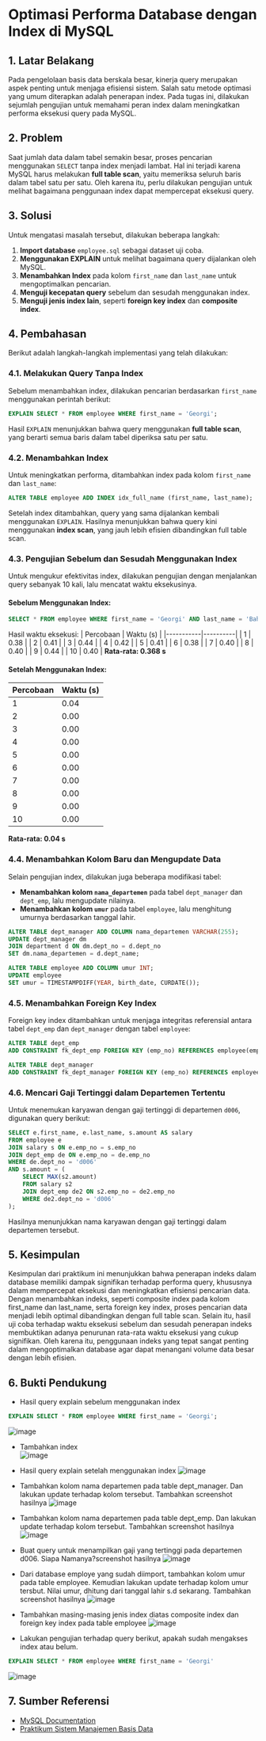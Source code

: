 # **Optimasi Performa Database dengan Index di MySQL**

## **1. Latar Belakang**
Pada pengelolaan basis data berskala besar, kinerja query merupakan aspek penting untuk menjaga efisiensi sistem. Salah satu metode optimasi yang umum diterapkan adalah penerapan index. Pada tugas ini, dilakukan sejumlah pengujian untuk memahami peran index dalam meningkatkan performa eksekusi query pada MySQL.

## **2. Problem**
Saat jumlah data dalam tabel semakin besar, proses pencarian menggunakan `SELECT` tanpa index menjadi lambat. Hal ini terjadi karena MySQL harus melakukan **full table scan**, yaitu memeriksa seluruh baris dalam tabel satu per satu. Oleh karena itu, perlu dilakukan pengujian untuk melihat bagaimana penggunaan index dapat mempercepat eksekusi query.

## **3. Solusi**
Untuk mengatasi masalah tersebut, dilakukan beberapa langkah:
1. **Import database** `employee.sql` sebagai dataset uji coba.
2. **Menggunakan EXPLAIN** untuk melihat bagaimana query dijalankan oleh MySQL.
3. **Menambahkan Index** pada kolom `first_name` dan `last_name` untuk mengoptimalkan pencarian.
4. **Menguji kecepatan query** sebelum dan sesudah menggunakan index.
5. **Menguji jenis index lain**, seperti **foreign key index** dan **composite index**.

## **4. Pembahasan**
Berikut adalah langkah-langkah implementasi yang telah dilakukan:

### **4.1. Melakukan Query Tanpa Index**
Sebelum menambahkan index, dilakukan pencarian berdasarkan `first_name` menggunakan perintah berikut:

```sql
EXPLAIN SELECT * FROM employee WHERE first_name = 'Georgi';
```

Hasil `EXPLAIN` menunjukkan bahwa query menggunakan **full table scan**, yang berarti semua baris dalam tabel diperiksa satu per satu.

### **4.2. Menambahkan Index**
Untuk meningkatkan performa, ditambahkan index pada kolom `first_name` dan `last_name`:

```sql
ALTER TABLE employee ADD INDEX idx_full_name (first_name, last_name);
```

Setelah index ditambahkan, query yang sama dijalankan kembali menggunakan `EXPLAIN`. Hasilnya menunjukkan bahwa query kini menggunakan **index scan**, yang jauh lebih efisien dibandingkan full table scan.

### **4.3. Pengujian Sebelum dan Sesudah Menggunakan Index**
Untuk mengukur efektivitas index, dilakukan pengujian dengan menjalankan query sebanyak 10 kali, lalu mencatat waktu eksekusinya.

#### **Sebelum Menggunakan Index:**
```sql
SELECT * FROM employee WHERE first_name = 'Georgi' AND last_name = 'Bahr';
```
Hasil waktu eksekusi:
| Percobaan | Waktu (s) |
|-----------|----------|
| 1         | 0.38     |
| 2         | 0.41     |
| 3         | 0.44     |
| 4         | 0.42     |
| 5         | 0.41     |
| 6         | 0.38     |
| 7         | 0.40     |
| 8         | 0.40     |
| 9         | 0.44     |
| 10        | 0.40     |
**Rata-rata: 0.368 s**

#### **Setelah Menggunakan Index:**
| Percobaan | Waktu (s) |
|-----------|----------|
| 1         | 0.04     |
| 2         | 0.00     |
| 3         | 0.00     |
| 4         | 0.00     |
| 5         | 0.00     |
| 6         | 0.00     |
| 7         | 0.00     |
| 8         | 0.00     |
| 9         | 0.00     |
| 10        | 0.00     |
**Rata-rata: 0.04 s**

### **4.4. Menambahkan Kolom Baru dan Mengupdate Data**
Selain pengujian index, dilakukan juga beberapa modifikasi tabel:
- **Menambahkan kolom `nama_departemen`** pada tabel `dept_manager` dan `dept_emp`, lalu mengupdate nilainya.
- **Menambahkan kolom `umur`** pada tabel `employee`, lalu menghitung umurnya berdasarkan tanggal lahir.

```sql
ALTER TABLE dept_manager ADD COLUMN nama_departemen VARCHAR(255);
UPDATE dept_manager dm 
JOIN department d ON dm.dept_no = d.dept_no 
SET dm.nama_departemen = d.dept_name;

ALTER TABLE employee ADD COLUMN umur INT;
UPDATE employee 
SET umur = TIMESTAMPDIFF(YEAR, birth_date, CURDATE());
```

### **4.5. Menambahkan Foreign Key Index**
Foreign key index ditambahkan untuk menjaga integritas referensial antara tabel `dept_emp` dan `dept_manager` dengan tabel `employee`:

```sql
ALTER TABLE dept_emp 
ADD CONSTRAINT fk_dept_emp FOREIGN KEY (emp_no) REFERENCES employee(emp_no);

ALTER TABLE dept_manager 
ADD CONSTRAINT fk_dept_manager FOREIGN KEY (emp_no) REFERENCES employee(emp_no);
```

### **4.6. Mencari Gaji Tertinggi dalam Departemen Tertentu**
Untuk menemukan karyawan dengan gaji tertinggi di departemen `d006`, digunakan query berikut:

```sql
SELECT e.first_name, e.last_name, s.amount AS salary
FROM employee e
JOIN salary s ON e.emp_no = s.emp_no
JOIN dept_emp de ON e.emp_no = de.emp_no
WHERE de.dept_no = 'd006'
AND s.amount = (
    SELECT MAX(s2.amount)
    FROM salary s2
    JOIN dept_emp de2 ON s2.emp_no = de2.emp_no
    WHERE de2.dept_no = 'd006'
);
```

Hasilnya menunjukkan nama karyawan dengan gaji tertinggi dalam departemen tersebut.

## **5. Kesimpulan**
Kesimpulan dari praktikum ini menunjukkan bahwa penerapan indeks dalam database memiliki dampak signifikan terhadap performa query, khususnya dalam mempercepat eksekusi dan meningkatkan efisiensi pencarian data. Dengan menambahkan indeks, seperti composite index pada kolom first_name dan last_name, serta foreign key index, proses pencarian data menjadi lebih optimal dibandingkan dengan full table scan. Selain itu, hasil uji coba terhadap waktu eksekusi sebelum dan sesudah penerapan indeks membuktikan adanya penurunan rata-rata waktu eksekusi yang cukup signifikan. Oleh karena itu, penggunaan indeks yang tepat sangat penting dalam mengoptimalkan database agar dapat menangani volume data besar dengan lebih efisien.

## **6. Bukti Pendukung**
- Hasil query explain sebelum menggunakan index
```sql
EXPLAIN SELECT * FROM employee WHERE first_name = 'Georgi';
```
![image](https://github.com/user-attachments/assets/ddf5b53e-1291-45b6-af4f-1f2068ef60d6)
- Tambahkan index <br>
![image](https://github.com/user-attachments/assets/4af26f21-5ad4-4053-9d73-68bd892a2be1)

- Hasil query explain setelah menggunakan index
![image](https://github.com/user-attachments/assets/2ca9efa0-3782-49cd-a245-5bd1a24c2bbc)

- Tambahkan kolom nama departemen pada table dept_manager. Dan lakukan update terhadap  kolom tersebut. Tambahkan screenshot hasilnya
![image](https://github.com/user-attachments/assets/48ce8a64-be28-44c5-b03d-01bc49c6971e)

- Tambahkan kolom nama departemen pada table dept_emp. Dan lakukan update terhadap kolom  tersebut. Tambahkan screenshot hasilnya <br>
![image](https://github.com/user-attachments/assets/e7e7045d-8870-4942-9b80-452be36e35df)

- Buat query untuk menampilkan gaji yang tertinggi pada departemen d006. Siapa Namanya?screenshot hasilnya
![image](https://github.com/user-attachments/assets/3ab1939a-0121-4022-a961-edb98b83ecc5)

- Dari database employe yang sudah diimport, tambahkan kolom umur pada table employee.  Kemudian lakukan update terhadap kolom umur tersbut. Nilai umur, dhitung dari tanggal lahir s.d  sekarang. Tambahkan screenshot hasilnya
![image](https://github.com/user-attachments/assets/94ed1c8b-bf79-45e1-9af0-d4deeeacc846)

- Tambahkan masing-masing jenis index diatas composite index dan foreign key index pada table  employee 
![image](https://github.com/user-attachments/assets/2edf90cf-40c5-4813-abf7-af60eafcc7ae)

- Lakukan pengujian terhadap query berikut, apakah sudah mengakses index atau belum.
```sql
EXPLAIN SELECT * FROM employee WHERE first_name = 'Georgi' 
```
![image](https://github.com/user-attachments/assets/495a01d5-9992-4165-b7fc-222a331a5794)



## **7. Sumber Referensi**
- [MySQL Documentation](https://dev.mysql.com/doc/)
- [Praktikum Sistem Manajemen Basis Data](https://drive.google.com/file/d/1GsjnuJIjGI1nm3WJIkMBkfsochRgZqM6/view?usp=sharing)
